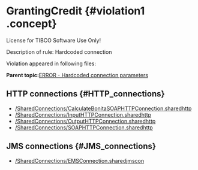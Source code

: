 # GrantingCredit {#violation1 .concept}

License for TIBCO Software Use Only!

Description of rule: Hardcoded connection

Violation appeared in following files:

**Parent topic:**[ERROR - Hardcoded connection parameters](../../../qa/rules/ERROR_-_Hardcoded_connection_parameters.md)

## HTTP connections {#HTTP_connections}

-   [/SharedConnections/CalculateBonitaSOAPHTTPConnection.sharedhttp](../../../projects/GrantingCredit/SharedConnections/CalculateBonitaSOAPHTTPConnection.sharedhttp.md)
-   [/SharedConnections/InputHTTPConnection.sharedhttp](../../../projects/GrantingCredit/SharedConnections/InputHTTPConnection.sharedhttp.md)
-   [/SharedConnections/OutputHTTPConnection.sharedhttp](../../../projects/GrantingCredit/SharedConnections/OutputHTTPConnection.sharedhttp.md)
-   [/SharedConnections/SOAPHTTPConnection.sharedhttp](../../../projects/GrantingCredit/SharedConnections/SOAPHTTPConnection.sharedhttp.md)

## JMS connections {#JMS_connections}

-   [/SharedConnections/EMSConnection.sharedjmscon](../../../projects/GrantingCredit/SharedConnections/EMSConnection.sharedjmscon.md)

